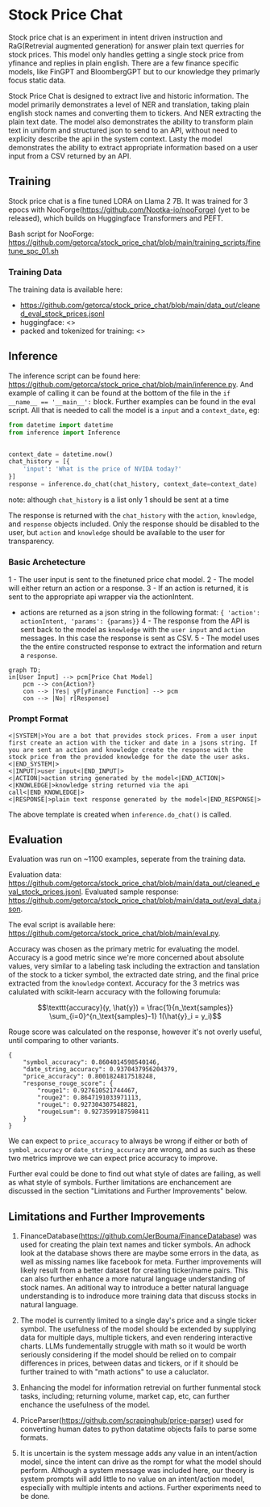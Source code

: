 # Stock Price Chat

Stock price chat is an experiment in intent driven instruction and RaG(Retrevial augmented generation) for answer plain text querries for stock prices. This model only handles getting a single stock price from yfinance and replies in plain english. There are a few finance specific models, like FinGPT and BloombergGPT but to our knowledge they primarly focus static data.

Stock Price Chat is designed to extract live and historic information. The model primarily demonstrates a level of NER and translation, taking plain english stock names and converting them to tickers. And NER extracting the plain text date. The model also demonstrates the ability to transform plain text in uniform and structured json to send to an API, without need to explicity describe the api in the system context. Lasty the model demonstrates the ability to extract appropriate information based on a user input from a CSV returned by an API.

## Training

Stock price chat is a fine tuned LORA on Llama 2 7B. It was trained for 3 epocs with NooForge(https://github.com/Nootka-io/nooForge) (yet to be released), which builds on Huggingface Transformers and PEFT. 

Bash script for NooForge: <https://github.com/getorca/stock_price_chat/blob/main/training_scripts/finetune_spc_01.sh>

### Training Data

The training data is available here:
- <https://github.com/getorca/stock_price_chat/blob/main/data_out/cleaned_eval_stock_prices.jsonl>
- huggingface: <>
- packed and tokenized for training: <>


## Inference

The inference script can be found here: <https://github.com/getorca/stock_price_chat/blob/main/inference.py>.  And example of calling it can be found at the bottom of the file in the `if __name__ == '__main__':` block. Further examples can be found in the eval script. All that is needed to call the model is a `input` and a `context_date`, eg:

```python
from datetime import datetime
from inference import Inference


context_date = datetime.now()
chat_history = [{
    'input': 'What is the price of NVIDA today?'
}]
response = inference.do_chat(chat_history, context_date=context_date)
```
note: although `chat_history` is a list only 1 should be sent at a time

The response is returned with the `chat_history` with the `action`, `knowledge`, and `response` objects included. Only the response should be disabled to the user, but `action` and `knowledge` should be available to the user for transparency.

### Basic Archetecture

1 - The user input is sent to the finetuned price chat model. 
2 - The model will either return an action or a response. 
3 - If an action is returned, it is sent to the appropriate api wrapper via the actionIntent.
  - actions are returned as a json string in the following format: `{ 'action': actionIntent, 'params': {params}}`
4 - The response from the API is sent back to the model as `knowledge` with the `user input` and `action` messages. In this case the response is sent as CSV.
5 - The model uses the the entire constructed response to extract the information and return a `response`.
     
```mermaid
graph TD;
in[User Input] --> pcm[Price Chat Model]
    pcm --> con{Action?}
    con --> |Yes| yF[yFinance Function] --> pcm
    con --> |No| r[Response]
```
### Prompt Format

```
<|SYSTEM|>You are a bot that provides stock prices. From a user input first create an action with the ticker and date in a jsons string. If you are sent an action and knowledge create the response with the stock price from the provided knowledge for the date the user asks.<|END_SYSTEM|>
<|INPUT|>user input<|END_INPUT|>  
<|ACTION|>action string generated by the model<|END_ACTION|>
<|KNOWLEDGE|>knowledge string returned via the api call<|END_KNOWLEDGE|>
<|RESPONSE|>plain text response generated by the model<|END_RESPONSE|>
```

The above template is created when `inference.do_chat()` is called.

## Evaluation

Evaluation was run on ~1100 examples, seperate from the training data.

Evaluation data: <https://github.com/getorca/stock_price_chat/blob/main/data_out/cleaned_eval_stock_prices.jsonl>.
Evaluated sample response: <https://github.com/getorca/stock_price_chat/blob/main/data_out/eval_data.json>. 

The eval script is available here: <https://github.com/getorca/stock_price_chat/blob/main/eval.py>.

Accuracy was chosen as the primary metric for evaluating the model. Accuracy is a good metric since we're more concerned about absolute values, very similar to a labeling task including the extraction and tanslation of the stock to a ticker symbol, the extracted date string, and the final price extracted from the `knowledge` context. Accuracy for the 3 metrics was calulated with scikit-learn accuracy with the following forumula:

```math
\texttt{accuracy}(y, \hat{y}) = \frac{1}{n_\text{samples}} \sum_{i=0}^{n_\text{samples}-1} 1(\hat{y}_i = y_i)
```

Rouge score was calculated on the response, however it's not overly useful, until comparing to other variants. 

```
{
    "symbol_accuracy": 0.8604014598540146,
    "date_string_accuracy": 0.9370437956204379,
    "price_accuracy": 0.8001824817518248,
    "response_rouge_score": {
        "rouge1": 0.927610521744467,
        "rouge2": 0.8647191033971113,
        "rougeL": 0.927304307548821,
        "rougeLsum": 0.9273599187598411
    }
}
```

We can expect to `price_accuracy` to always be wrong if either or both of `symbol_accuracy` or `date_string_accuracy` are wrong, and as such as these two metrics improve we can expect price accuracy to improve.

Further eval could be done to find out what style of dates are failing, as well as what style of symbols. Further limitations are enchancement are discussed in the section "Limitations and Further Improvements" below.

## Limitations and Further Improvements

1) FinanceDatabase(https://github.com/JerBouma/FinanceDatabase) was used for creating the plain text names and ticker symbols. An adhock look at the database shows there are maybe some errors in the data, as well as missing names like facebook for meta. Further improvements will likely result from a better dataset for creating ticker/name pairs. This can also further enhance a more natural language understanding of stock names. An aditional way to introduce a better natural language understanding is to indroduce more training data that discuss stocks in natural language. 

2) The model is currently limited to a single day's price and a single ticker symbol. The usefulness of the model should be extended by supplying data for multiple days, multiple tickers, and even rendering interactive charts. LLMs fundementally struggle with math so it would be worth seriously considering if the model should be relied on to compair differences in prices, between datas and tickers, or if it should be further trained to with "math actions" to use a caluclator.

3) Enhancing the model for information retrevial on further funmental stock tasks, including; returning volume, market cap, etc, can further enchance the usefulness of the model. 

4) PriceParser(https://github.com/scrapinghub/price-parser) used for converting human dates to python datatime objects fails to parse some formats.

5) It is uncertain is the system message adds any value in an intent/action model, since the intent can drive as the rompt for what the model should perform. Although a system message was included here, our theory is system prompts will add little to no value on an intent/action model, especially with multiple intents and actions. Further experiments need to be done.
